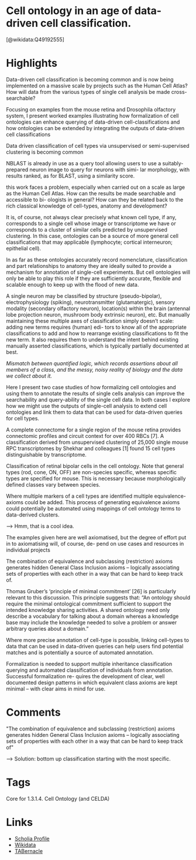 Cell ontology in an age of data-driven cell classification.
===========================================================
  
  [@wikidata:Q49192555]  

# Highlights

Data-driven cell classification is becoming common and is now being implemented on a massive scale by projects such as the Human Cell Atlas?
 How will data from the various types of single cell analysis be made cross-searchable?

Focusing on examples from the mouse retina and Drosophila olfactory system, I present worked examples illustrating how formalization of cell ontologies can enhance querying of data-driven cell-classifications and how ontologies can be extended by integrating the outputs of data-driven cell classifications

Data driven classification of cell types via unsupervised or semi-supervised clustering is becoming common

NBLAST is already in use as a query tool allowing users to use a suitably- prepared neuron image to query for neurons with simi- lar morphology, with results ranked, as for BLAST, using a similarity score.

this work faces a problem, especially when carried out on a scale as large as the Human Cell Atlas. How can the results be made searchable and accessible to bi-
ologists in general? How can they be related back to the rich classical knowledge of cell-types, anatomy and development?

It is, of course, not always clear precisely what known cell type, if any, corresponds to a single cell whose image or transcriptome we have or corresponds to a cluster of similar cells predicted by unsupervised clustering. In this case, ontologies can be a source of more general cell classifications that may applicable (lymphocyte; cortical interneuron; epithelial cell).

In as far as these ontologies accurately record nomenclature, classification and part relationships to anatomy they are ideally suited to provide a mechanism for annotation of single-cell experiments. But cell ontologies will only be able to play this role if they are sufficiently accurate, flexible and scalable enough to keep up with the flood of new data.

A single neuron may be classified by structure (pseudo-bipolar), electrophysiology (spiking), neurotransmitter (glutamatergic), sensory modality (secondary olfactory neuron), location(s) within the brain (antennal lobe projection neuron, mushroom body extrinsic neuron), etc. But manually maintaining these multiple axes of classification simply doesn’t scale: adding new terms requires (human) edi- tors to know all of the appropriate classifications to add and how to rearrange existing classifications to fit the new term. It also requires them to understand the intent behind existing manually asserted classifications, which is typically partially documented at best.

_Mismatch between quantified logic, which records assertions about all members of a class, and the messy, noisy reality of biology and the data we collect about it._

Here I present two case studies of how formalizing cell ontologies and using them to annotate the results of single cells analysis can improve the searchability and query-ability of the single cell data. In both cases I explore how we might use the outputs of single-cell analysis to extend cell ontologies and link them to data that can be used for data-driven queries for cell types.

A complete connectome for a single region of the mouse retina provides connectomic profiles and circuit context for over 400 RBCs [7]. A classification derived from unsupervised clustering of 25,000 single mouse RPC transcriptomes by Shekhar and colleagues [1] found 15 cell types distinguishable by transcriptome.

Classification of retinal bipolar cells in the cell ontology. Note that general types (rod, cone, ON, OFF) are non-species specific, whereas specific types are specified for mouse. This is necessary because morphologically defined classes vary between species.

Where multiple markers of a cell types are identified multiple equivalence-axioms could be added. This process of generating equivalence axioms could potentially be automated using mappings of cell ontology terms to data-derived clusters.

--> Hmm, that is a cool idea.

The examples given here are well axiomatised, but the degree of effort put in to axiomatising will, of course, de- pend on use cases and resources in individual projects

The combination of equivalence and subclassing (restriction) axioms generates hidden General Class Inclusion axioms – logically associating sets of properties with each other in a way that can be hard to keep track of.


Thomas Gruber’s ‘principle of minimal commitment’
[26] is particularly relevant to this discussion. This principle suggests that:
“An ontology should require the minimal ontological commitment sufficient to support the intended knowledge sharing activities. A shared ontology need only describe a vocabulary for talking about a domain whereas a knowledge base may include the knowledge needed to solve a problem or answer arbitrary queries about a domain.”

Where more precise annotation of cell-type is possible, linking cell-types to data that can be used in data-driven queries can help users find potential matches and is potentially a source of automated annotation.

Formalization is needed to support multiple inheritance classification querying and automated classification of individuals from annotation. Successful formalization re- quires the development of clear, well documented design patterns in which equivalent class axioms are kept minimal – with clear aims in mind for use.

# Comments

"The combination of equivalence and subclassing (restriction) axioms generates hidden General Class Inclusion axioms – logically associating sets of properties with each other in a way that can be hard to keep track of"

--> Solution: bottom up classification starting with the most specific. 

# Tags
Core for 1.3.1.4. Cell Ontology (and CELDA)

# Links
  
 * [Scholia Profile](https://scholia.toolforge.org/work/Q49192555)  
 * [Wikidata](https://www.wikidata.org/wiki/Q49192555)  
 * [TABernacle](https://tabernacle.toolforge.org/?#/tab/manual/Q49192555/P921%3BP4510)  
